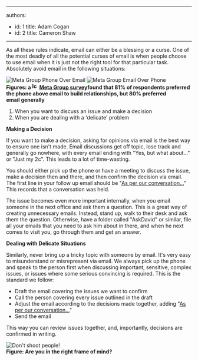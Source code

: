 

---
authors:
  - id: 1
    title: Adam Cogan
  - id: 2
    title: Cameron Shaw
---




<span class='intro'> As all these rules indicate, email can either be a blessing or a curse. One of the most deadly of all the potential curses of email is when people choose to use email when it is just not the right tool for that particular task. Absolutely avoid email in the following situations&#58; 
 </span>


  <img class="ms-rteCustom-ImageArea" alt="Meta Group Phone Over Email" src="/Communication/RulesToBetterEmail/PublishingImages/MetaGroupPhoneOverEmail.gif" /> <img class="ms-rteCustom-ImageArea" alt="Meta Group Email Over Phone" src="/Communication/RulesToBetterEmail/PublishingImages/MetaGroupEmailOverPhone.gif" /><br>
<strong>Figures&#58; a <img width="16" height="17" alt="Icon PDF" src="http&#58;//www.ssw.com.au/ssw/Images/IconPdf.gif" /> <a shape="rect" href="http&#58;//www.ssw.com.au/ssw/Redirect/SSWUpdate/0304MetagroupUsersPreferEmailPDFReport.htm" class="ms-rteCustom-External" target="_blank">Meta Group survey</a>found that 81% of respondents preferred the phone above email to build relationships, but 80% preferred email&#160;generally</strong>
<ol>
    <li>When you want to discuss an issue and make a decision </li>
    <li>When you are dealing with a 'delicate' problem </li>
</ol>
<p><strong>Making a Decision</strong> </p>
<p>If you want to make a decision, asking for opinions via email is the best way to ensure one isn't made. Email discussions get off topic, lose track and generally go nowhere, with every email ending with &quot;Yes, but what about...&quot; or &quot;Just my 2c&quot;. This leads to a lot of time-wasting. </p>
<p>You should either pick up the phone or have a meeting to discuss the issue, make a decision then and there, and then confirm the decision via email. The first line in your follow up email should be &quot;<a shape="rect" href="/Management/RulesToHappyClients/Pages/DoYouAlwaysSendAnAsPerOurConversationEmail.aspx" id="PerConversation">As per our conversation...</a>&quot; This records that a conversation was held.</p>
<p>The issue becomes even more important internally, when you email someone in the next office and ask them a question. This is a great way of creating unnecessary emails. Instead, stand up, walk to their desk and ask them the question. Otherwise, have a folder called &quot;AskDavid&quot; or similar, file all your emails that you need to ask him about in there, and when he next comes to visit you, go through them and get an answer. </p>
<p><strong>Dealing with Delicate Situations</strong> </p>
<p>Similarly, never bring up a tricky topic with someone by email. It's very easy to misunderstand or misrepresent via email. We always pick up the phone and speak to the person first when discussing important, sensitive, complex issues, or issues where some serious convincing is required. This is the standard we follow&#58;</p>
<ul>
    <li>Draft the email covering the issues we want to confirm </li>
    <li>Call the person covering every issue outlined in the draft </li>
    <li>Adjust the email according to the decisions made together, adding &quot;<a shape="rect" href="/Management/RulesToHappyClients/Pages/DoYouAlwaysSendAnAsPerOurConversationEmail.aspx" id="PerConversation">As per our conversation...</a>&quot; </li>
    <li>Send the email </li>
</ul>
This way you can review issues together, and, importantly, decisions are confirmed in writing.
<p><img class="ms-rteCustom-ImageArea" alt="Don't shoot people!" src="/Communication/RulesToBetterEmail/PublishingImages/pic38-KeepDrasticThingsForImportantThings.gif" /> <br>
<strong class="ms-rteCustom-FigureNormal">Figure&#58; Are you in the right frame of mind?</strong> </p>



